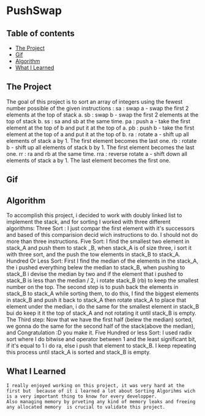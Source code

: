 # PushSwap

## Table of contents
  - [The Project](#The-Project)
  - [Gif](#Gif)
  - [Algorithm](#Algorithm)
  - [What I Learned](#What-I-Learned)


## The Project

The goal of this project is to sort an array of integers using the fewest number possible of  the given instructions :
	sa	:	swap a - swap the first 2 elements at the top of stack a. 
	sb	:	swap b - swap the first 2 elements at the top of stack b. 
	ss	:	sa and sb at the same time.
	pa	:	push a - take the first element at the top of b and put it at the top of a. 
	pb	:	push b - take the first element at the top of a and put it at the top of b. 
	ra	:	rotate a - shift up all elements of stack a by 1. The first element becomes the last one.
	rb	:	rotate b - shift up all elements of stack b by 1. The first element becomes the last one.
	rr	:	ra and rb at the same time.
	rra	:	reverse rotate a - shift down all elements of stack a by 1. The last element becomes the first one.

## Gif


## Algorithm

To accomplish this project, i decided to work with doubly linked list to implement the stack, and for sorting I worked with three different algorithms:
	Three Sort :
		I just compar the first element with it's successors and based of this comparision decid wich instructions to do.
		I should not do more than three instructions.
	Five Sort:
		I find the smallest two element in stack_A and push them to stack _B, when stack_A is of size three, i sort it with three sort, and the push the tow elements in stack_B to stack_A.
	Hundred Or Less Sort:
		First I find the median of the elements in the stack_A, the i pushed everything belew the median to stack_B, when pushing to stack_B i devise the median by two and if the element that i pushed to stack_B is less than the median / 2, i rotate stack_B (rb) to keep the smallest number on the top.
		The second step is to push back the elements in stack_B to stack_A while sorting them, to do this, I find the biggest elements in stack_B and push it back to stack_A then rotate stack_A to place that element under the median, i do the same for the smallest element in stack_B bui do keep it it the top of stack_A and not rotating it until stack_B is empty.
		The Third step:
		Now that we have the first half (belew the median) sorted, we gonna do the same for the second half of the stack(above the median), and Congratulation :D you make it.
	Five Hundred or less Sort:
		I used radix sort where I do bitwise and operator between 1 and the least significant bit, if it's equal to 1 i do ra, else i push that element to stack_B.
		I keep repeating this process until stack_A is sorted and stack_B is empty.
	



## What I Learned

	I really enjoyed working on this project, it was very hard at the first but  because of it i learned a lot about Sorting Algorihms wich is a very important thing to know for every developper.
	Also managing memory by prveting any kind of memory leaks and freeing any allocated memory  is crucial to validate this project.

